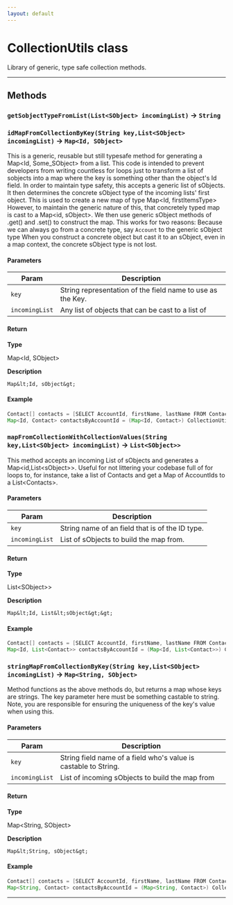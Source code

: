 ```yaml
---
layout: default
---
```

# CollectionUtils class

Library of generic, type safe collection methods.

---
## Methods
### `getSobjectTypeFromList(List<SObject> incomingList)` → `String`
### `idMapFromCollectionByKey(String key,List<SObject> incomingList)` → `Map<Id, SObject>`

This is a generic, reusable but still typesafe method for generating a Map&lt;Id, Some_SObject&gt; from a list. This code is intended to prevent developers from writing countless for loops just to transform a list of sobjects into a map where the key is something other than the object&apos;s Id field. In order to maintain type safety, this accepts a generic list of sObjects. It then determines the concrete sObject type of the incoming lists&apos; first object. This is used to create a new map of type Map&lt;Id, firstItemsType&gt; However, to maintain the generic nature of this, that concretely typed map is cast to a Map&lt;id, sObject&gt;. We then use generic sObject methods of .get() and .set() to construct the map. This works for two reasons: Because we can always go from a concrete type, say `Account` to the generic sObject type When you construct a concrete object but cast it to an sObject, even in a map context, the concrete sObject type is not lost.

#### Parameters
|Param|Description|
|-----|-----------|
|`key` |  String representation of the field name to use as the Key. |
|`incomingList` |  Any list of objects that can be cast to a list of |

#### Return

**Type**

Map&lt;Id, SObject&gt;

**Description**

`Map&lt;Id, sObject&gt;`

#### Example
```java
Contact[] contacts = [SELECT AccountId, firstName, lastName FROM Contact LIMIT 50];
Map<Id, Contact> contactsByAccountId = (Map<Id, Contact>) CollectionUtils.idMapFromCollectionByKey('accountId', contacts);
```

### `mapFromCollectionWithCollectionValues(String key,List<SObject> incomingList)` → `List<SObject>>`

This method accepts an incoming List of sObjects and generates a Map&lt;id,List&lt;sObject&gt;&gt;. Useful for not littering your codebase full of for loops to, for instance, take a list of Contacts and get a Map of AccountIds to a List&lt;Contacts&gt;.

#### Parameters
|Param|Description|
|-----|-----------|
|`key` |           String name of an field that is of the ID type. |
|`incomingList` |  List of sObjects to build the map from. |

#### Return

**Type**

List&lt;SObject&gt;&gt;

**Description**

`Map&lt;Id, List&lt;sObject&gt;&gt;`

#### Example
```java
Contact[] contacts = [SELECT AccountId, firstName, lastName FROM Contact LIMIT 50];
Map<Id, List<Contact>> contactsByAccountId = (Map<Id, List<Contact>>) CollectionUtils.idMapFromCollectionByKey('accountId', contacts);
```

### `stringMapFromCollectionByKey(String key,List<SObject> incomingList)` → `Map<String, SObject>`

Method functions as the above methods do, but returns a map whose keys are strings. The key parameter here must be something castable to string. Note, you are responsible for ensuring the uniqueness of the key&apos;s value when using this.

#### Parameters
|Param|Description|
|-----|-----------|
|`key` |           String field name of a field who&apos;s value is castable to String. |
|`incomingList` |  List of incoming sObjects to build the map from |

#### Return

**Type**

Map&lt;String, SObject&gt;

**Description**

`Map&lt;String, sObject&gt;`

#### Example
```java
Contact[] contacts = [SELECT AccountId, firstName, lastName FROM Contact LIMIT 50];
Map<String, Contact> contactsByAccountId = (Map<String, Contact>) CollectionUtils.StringMapFromCollectionByKey('shippingStreet', contacts);
```

---
